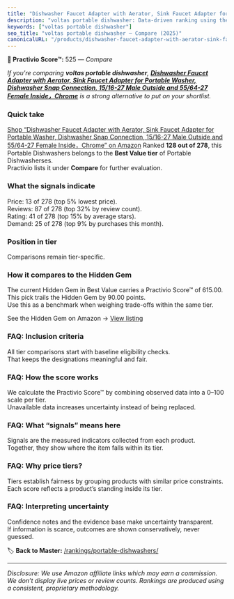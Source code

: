 ```yaml
---
title: "Dishwasher Faucet Adapter with Aerator, Sink Faucet Adapter for Portable Washer, Dishwasher Snap Connection, 15/16-27 Male Outside and 55/64-27 Female Inside，Chrome"
description: "voltas portable dishwasher: Data-driven ranking using the Practivio Score™. Positioned by quality, value, demand, findability, momentum."
keywords: ["voltas portable dishwasher"]
seo_title: "voltas portable dishwasher — Compare (2025)"
canonicalURL: "/products/dishwasher-faucet-adapter-with-aerator-sink-faucet-adapter-for-portable-washer-dishwasher-snap-connection-1516-27-male-outside-and-5564-27-female-insidechrome-B0DXKW5GCR/"
---
```


**🛒 Practivio Score™:** 525 — _Compare_


*If you're comparing **voltas portable dishwasher**, **[Dishwasher Faucet Adapter with Aerator, Sink Faucet Adapter for Portable Washer, Dishwasher Snap Connection, 15/16-27 Male Outside and 55/64-27 Female Inside，Chrome](https://www.amazon.com/dp/B0DXKW5GCR?tag=practivio-20)** is a strong alternative to put on your shortlist.*
### Quick take
[Shop “Dishwasher Faucet Adapter with Aerator, Sink Faucet Adapter for Portable Washer, Dishwasher Snap Connection, 15/16-27 Male Outside and 55/64-27 Female Inside，Chrome” on Amazon](https://www.amazon.com/dp/B0DXKW5GCR?tag=practivio-20)
Ranked **128 out of 278**, this Portable Dishwashers belongs to the **Best Value tier** of Portable Dishwasherses.  
Practivio lists it under **Compare** for further evaluation.

### What the signals indicate
Price: 13 of 278 (top 5% lowest price).  
Reviews: 87 of 278 (top 32% by review count).  
Rating: 41 of 278 (top 15% by average stars).  
Demand: 25 of 278 (top 9% by purchases this month).

### Position in tier
Comparisons remain tier-specific.

### How it compares to the Hidden Gem
The current Hidden Gem in Best Value carries a Practivio Score™ of 615.00.  
This pick trails the Hidden Gem by 90.00 points.  
Use this as a benchmark when weighing trade-offs within the same tier.  

See the Hidden Gem on Amazon → [View listing](https://www.amazon.com/dp/B00K8FS5R2?tag=practivio-20)

### FAQ: Inclusion criteria
All tier comparisons start with baseline eligibility checks.  
That keeps the designations meaningful and fair.

### FAQ: How the score works
We calculate the Practivio Score™ by combining observed data into a 0–100 scale per tier.  
Unavailable data increases uncertainty instead of being replaced.

### FAQ: What “signals” means here
Signals are the measured indicators collected from each product.  
Together, they show where the item falls within its tier.

### FAQ: Why price tiers?
Tiers establish fairness by grouping products with similar price constraints.  
Each score reflects a product’s standing inside its tier.

### FAQ: Interpreting uncertainty
Confidence notes and the evidence base make uncertainty transparent.  
If information is scarce, outcomes are shown conservatively, never guessed.

<!-- Missing template for Compare/CompareWithinPriceClass -->


🏷️ **Back to Master:** [/rankings/portable-dishwashers/](/rankings/portable-dishwashers/)

---
_Disclosure: We use Amazon affiliate links which may earn a commission. We don’t display live prices or review counts. Rankings are produced using a consistent, proprietary methodology._
